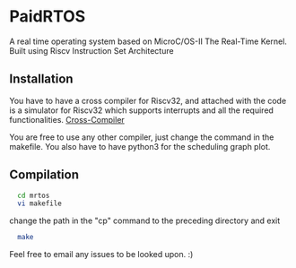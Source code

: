 # PaidRTOS
A real time operating system based on MicroC/OS-II The Real-Time Kernel.
Built using Riscv Instruction Set Architecture
## Installation
You have to have a cross compiler for Riscv32, and attached with the code is a simulator for Riscv32 which supports interrupts
and all the required functionalities.
[Cross-Compiler]( https://gnu-mcu-eclipse.github.io/toolchain/riscv/)

You are free to use any other compiler, just change the command in the makefile.
You also have to have python3 for the scheduling graph plot.
## Compilation
```bash
  cd mrtos
  vi makefile
```
change the path in the "cp" command to the preceding directory and exit
```bash
  make
```

Feel free to email any issues to be looked upon. :)
